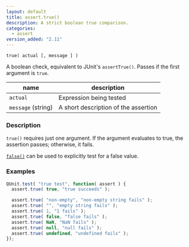 ```yaml
---
layout: default
title: assert.true()
description: A strict boolean true comparison.
categories:
  - assert
version_added: "2.11"
---
```


`true( actual [, message ] )`

A boolean check, equivalent to JUnit's `assertTrue()`. Passes if the first argument is `true`.

| name               | description                          |
|--------------------|--------------------------------------|
| `actual`           | Expression being tested              |
| `message` (string) | A short description of the assertion |

### Description

`true()` requires just one argument. If the argument evaluates to true, the assertion passes; otherwise, it fails.

[`false()`](./false.md) can be used to explicitly test for a false value.

### Examples

```js
QUnit.test( "true test", function( assert ) {
  assert.true( true, "true succeeds" );

  assert.true( "non-empty", "non-empty string fails" );
  assert.true( "", "empty string fails" );
  assert.true( 1, "1 fails" );
  assert.true( false, "false fails" );
  assert.true( NaN, "NaN fails" );
  assert.true( null, "null fails" );
  assert.true( undefined, "undefined fails" );
});
```

